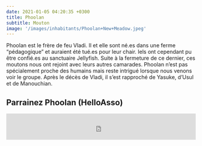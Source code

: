 ```yaml
---
date: 2021-01-05 04:20:35 +0300
title: Phoolan
subtitle: Mouton
image: '/images/inhabitants/Phoolan+New+Meadow.jpeg'
---
```


Phoolan est le frère de feu Vladi. Il et elle sont né.es dans une ferme “pédagogique” et auraient été tué.es pour leur chair. Iels ont cependant pu être confié.es au sanctuaire Jellyfish. Suite à la fermeture de ce dernier, ces moutons nous ont rejoint avec leurs autres camarades.
Phoolan n’est pas spécialement proche des humains mais reste intrigué lorsque nous venons voir le groupe. Après le décès de Vladi, il s’est rapproché de Yasuke, d’Usul et de Manouchian.

## Parrainez Phoolan (HelloAsso)

<iframe id="haWidget" allowtransparency="true" src="https://www.helloasso.com/associations/mallouestan-association/formulaires/1/widget-bouton" style="width: 100%; height: 70px; border: none;"></iframe>